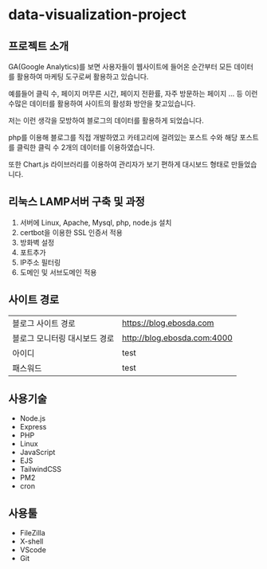 # data-visualization-project
## 프로젝트 소개
GA(Google Analytics)를 보면 사용자들이 웹사이트에 들어온 순간부터 모든 데이터를 활용하여 마케팅 도구로써 활용하고 있습니다. 

예를들어 클릭 수, 페이지 머무른 시간, 페이지 전환률, 자주 방문하는 페이지 … 등 이런 수많은 데이터를 활용하여 사이트의 활성화 방안을 찾고있습니다.

저는 이런 생각을 모방하여 블로그의 데이터를 활용하게 되었습니다.

php를 이용해 블로그를 직접 개발하였고 카테고리에 걸려있는 포스트 수와 해당 포스트를 클릭한 클릭 수 2개의 데이터를 이용하였습니다.

또한 Chart.js 라이브러리를 이용하여 관리자가 보기 편하게 대시보드 형태로 만들었습니다.



## 리눅스 LAMP서버 구축 및 과정
1) 서버에 Linux, Apache, Mysql, php, node.js 설치
2) certbot을 이용한 SSL 인증서 적용
3) 방화벽 설정
4) 포트추가
5) IP주소 필터링
6) 도메인 및 서브도메인 적용



## 사이트 경로
|                                          |                               |
| ---------------------------------------- | ----------------------------- |
| 블로그 사이트 경로                         | https://blog.ebosda.com      |
| 블로그 모니터링 대시보드 경로               | http://blog.ebosda.com:4000  |
| 아이디                                    | test                         |
| 패스워드                                  | test                         |



## 사용기술
- Node.js
- Express
- PHP
- Linux
- JavaScript
- EJS
- TailwindCSS
- PM2
- cron



## 사용툴
- FileZilla
- X-shell
- VScode
- Git


